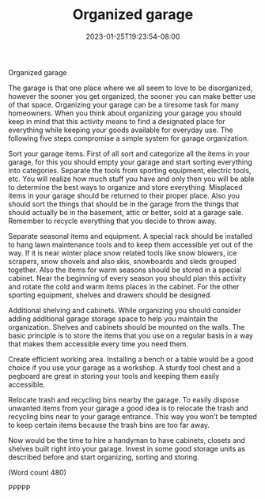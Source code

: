 ﻿---
title: "Organized garage"
date: 2023-01-25T19:23:54-08:00
description: "Garage Remodeling Tips for Web Success"
featured_image: "/images/Garage Remodeling.jpg"
tags: ["Garage Remodeling"]
---

Organized garage 


The garage is that one place where we all seem to love to be 
disorganized, however the sooner you get organized, the sooner 
you can make better use of that space. Organizing your garage 
can be a tiresome task for many homeowners. When you think 
about organizing your garage you should keep in mind that this 
activity means to find a designated place for everything while 
keeping your goods available for everyday use. The following 
five steps compromise a simple system for garage organization.

Sort your garage items.
First of all sort and categorize all the items in your garage, for 
this you should empty your garage and start sorting everything 
into categories. Separate the tools from sporting equipment, 
electric tools, etc. You will realize how much stuff you have 
and only then you will be able to determine the best ways to 
organize and store everything.  Misplaced items in your garage 
should be returned to their proper place. Also you should sort 
the things that should be in the garage from the things that 
should actually be in the basement, attic or better, sold at a 
garage sale. Remember to recycle everything that you decide to 
throw away.

Separate seasonal items and equipment.
A special rack should be installed to hang lawn maintenance 
tools and to keep them accessible yet out of the way. If it is 
near winter place snow related tools like snow blowers, ice 
scrapers, snow shovels and also skis, snowboards and sleds 
grouped together. Also the items for warm seasons should be 
stored in a special cabinet. Near the beginning of every season 
you should plan this activity and rotate the cold and warm 
items places in the cabinet. For the other sporting equipment, 
shelves and drawers should be designed. 

Additional shelving and cabinets.
While organizing you should consider adding additional 
garage storage space to help you maintain the organization. 
Shelves and cabinets should be mounted on the walls. The 
basic principle is to store the items that you use on a regular 
basis in a way that makes them accessible every time you need 
them.

Create efficient working area.
Installing a bench or a table would be a good choice if you use 
your garage as a workshop. A sturdy tool chest and a pegboard 
are great in storing your tools and keeping them easily 
accessible.

Relocate trash and recycling bins nearby the garage. 
To easily dispose unwanted items from your garage a good 
idea is to relocate the trash and recycling bins near to your 
garage entrance.  This way you won’t be tempted to keep 
certain items because the trash bins are too far away.

Now would be the time to hire a handyman to have cabinets, 
closets and shelves built right into your garage. Invest in some 
good storage units as described before and start organizing, 
sorting and storing. 

(Word count 480)

PPPPP

